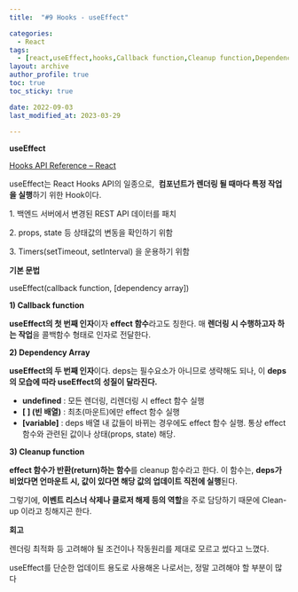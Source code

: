 ```yaml
---
title:  "#9 Hooks - useEffect"

categories:
  - React
tags:
  - [react,useEffect,hooks,Callback function,Cleanup function,Dependency Array]
layout: archive
author_profile: true
toc: true
toc_sticky: true

date: 2022-09-03
last_modified_at: 2023-03-29

---
```


**useEffect**

[Hooks API Reference – React](https://ko.reactjs.org/docs/hooks-reference.html#useeffect)


useEffect는 React Hooks API의 일종으로, 
**컴포넌트가 렌더링 될 때마다 특정 작업을 실행**하기 위한 Hook이다.

1. 백엔드 서버에서 변경된 REST API 데이터를 패치

2. props, state 등 상태값의 변동을 확인하기 위함

3. Timers(setTimeout, setInterval) 을 운용하기 위함

**기본 문법**

useEffect(callback function, [dependency array])

**1) Callback function**

**useEffect의 첫 번째 인자**이자 **effect 함수**라고도 칭한다. 매 **렌더링 시 수행하고자 하는 작업**을 콜백함수 형태로 인자로 전달한다.

**2) Dependency Array**

**useEffect의 두 번째 인자**이다. deps는 필수요소가 아니므로 생략해도 되나, 이 **deps의 모습에 따라 useEffect의 성질이 달라진다.**

- **undefined** : 모든 렌더링, 리렌더링 시 effect 함수 실행
- **[ ] (빈 배열)** : 최초(마운트)에만 effect 함수 실행
- **[variable]** : deps 배열 내 값들이 바뀌는 경우에도 effect 함수 실행. 통상 effect 함수와 관련된 값이나 상태(props, state) 해당.

**3) Cleanup function**

**effect 함수가 반환(return)하는 함수**를 cleanup 함수라고 한다. 이 함수는, **deps가 비었다면 언마운트 시, 값이 있다면 해당 값의 업데이트 직전에 실행**된다.

그렇기에, **이벤트 리스너 삭제나 클로저 해제 등의 역할**을 주로 담당하기 때문에 Clean-up 이라고 칭해지곤 한다.

**회고**

렌더링 최적화 등 고려해야 될 조건이나 작동원리를 제대로 모르고 썼다고 느꼈다.

useEffect를 단순한 업데이트 용도로 사용해온 나로서는, 정말 고려해야 할 부분이 많다